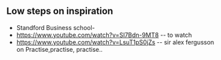 ## Low steps on inspiration ##

- Standford Business school- 
- https://www.youtube.com/watch?v=Sl7Bdn-9MT8 -- to watch
- https://www.youtube.com/watch?v=LsuT1pS0jZs -- sir alex fergusson on Practise,practise, practise..


